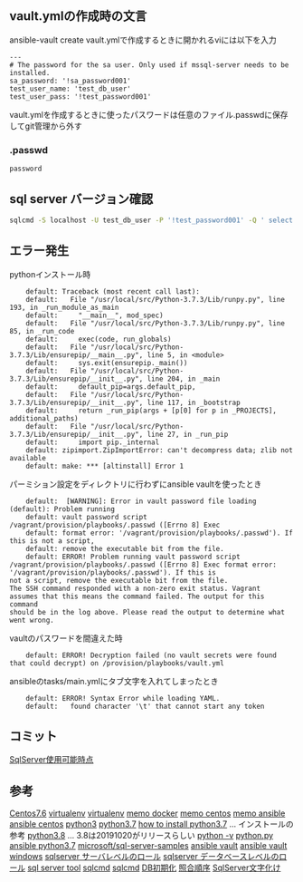 ## vault.ymlの作成時の文言

ansible-vault create vault.ymlで作成するときに開かれるviには以下を入力

```
---
# The password for the sa user. Only used if mssql-server needs to be installed.
sa_password: '!sa_password001'
test_user_name: 'test_db_user'
test_user_pass: '!test_password001'
```

vault.ymlを作成するときに使ったパスワードは任意のファイル.passwdに保存してgit管理から外す

### .passwd

```
password
```

## sql server バージョン確認

```bash
sqlcmd -S localhost -U test_db_user -P '!test_password001' -Q ' select @@version, @@language'
```



## エラー発生

pythonインストール時

```
    default: Traceback (most recent call last):
    default:   File "/usr/local/src/Python-3.7.3/Lib/runpy.py", line 193, in _run_module_as_main
    default:     "__main__", mod_spec)
    default:   File "/usr/local/src/Python-3.7.3/Lib/runpy.py", line 85, in _run_code
    default:     exec(code, run_globals)
    default:   File "/usr/local/src/Python-3.7.3/Lib/ensurepip/__main__.py", line 5, in <module>
    default:     sys.exit(ensurepip._main())
    default:   File "/usr/local/src/Python-3.7.3/Lib/ensurepip/__init__.py", line 204, in _main
    default:     default_pip=args.default_pip,
    default:   File "/usr/local/src/Python-3.7.3/Lib/ensurepip/__init__.py", line 117, in _bootstrap
    default:     return _run_pip(args + [p[0] for p in _PROJECTS], additional_paths)
    default:   File "/usr/local/src/Python-3.7.3/Lib/ensurepip/__init__.py", line 27, in _run_pip
    default:     import pip._internal
    default: zipimport.ZipImportError: can't decompress data; zlib not available
    default: make: *** [altinstall] Error 1
```

パーミション設定をディレクトリに行わずにansible vaultを使ったとき

```
    default:  [WARNING]: Error in vault password file loading (default): Problem running
    default: vault password script /vagrant/provision/playbooks/.passwd ([Errno 8] Exec
    default: format error: '/vagrant/provision/playbooks/.passwd'). If this is not a script,
    default: remove the executable bit from the file.
    default: ERROR! Problem running vault password script /vagrant/provision/playbooks/.passwd ([Errno 8] Exec format error: '/vagrant/provision/playbooks/.passwd'). If this is
not a script, remove the executable bit from the file.
The SSH command responded with a non-zero exit status. Vagrant
assumes that this means the command failed. The output for this command
should be in the log above. Please read the output to determine what
went wrong.
```

vaultのパスワードを間違えた時

```
    default: ERROR! Decryption failed (no vault secrets were found that could decrypt) on /provision/playbooks/vault.yml
```

ansibleのtasks/main.ymlにタブ文字を入れてしまったとき

```
    default: ERROR! Syntax Error while loading YAML.
    default:   found character '\t' that cannot start any token
```

## コミット


[SqlServer使用可能時点](https://github.com/hibohiboo/develop/tree/9d899071d448fcf3af7baf07aed88ebca9f271c7/tutorial/lesson/dotnet/dotnetcore22) 


## 参考

[Centos7.6](https://www.rem-system.com/centos76-install/)
[virtualenv](https://docs.python.org/ja/3/library/venv.html)
[virtualenv](https://mycodingjp.blogspot.com/2018/12/python-venv-virtualenv.html)
[memo docker](https://qiita.com/hibohiboo/items/00f8c5e172d00c15a269)
[memo centos](https://qiita.com/hibohiboo/items/0768b594cb55346faccf)
[memo ansible](https://qiita.com/hibohiboo/items/04edd4748db266f717b2)
[ansible centos](https://ytooyama.hatenadiary.jp/entry/2017/04/19/223514)
[python3](https://weblabo.oscasierra.net/python3-centos7-yum-install/)
[python3.7](https://narito.ninja/blog/detail/20/)
[how to install python3.7](https://tecadmin.net/install-python-3-7-on-centos/) ... インストールの参考
[python3.8](https://qiita.com/ksato9700/items/3846e8db573a07c71c33) ... 3.8は20191020がリリースらしい
[python -v](https://ja.stackoverflow.com/questions/41096/python-v%E3%82%92%E5%AE%9F%E8%A1%8C%E3%81%97%E3%81%9F%E6%99%82%E3%81%AE%E3%82%A8%E3%83%A9%E3%83%BC%E3%81%A3%E3%81%BD%E3%81%84%E6%A8%99%E6%BA%96%E5%87%BA%E5%8A%9B%E3%81%AB%E3%81%A4%E3%81%84%E3%81%A6)
[python.py](https://qiita.com/hirohiro77/items/377dfc0a264acb3db222)
[ansible python3.7](https://dev.classmethod.jp/server-side/python/ansible-python3/)
[microsoft/sql-server-samples](https://github.com/microsoft/sql-server-samples/tree/master/samples/features/high%20availability/Linux/Ansible%20Playbook)
[ansible vault](http://jimaoka.hatenablog.jp/entry/ansible-vault)
[ansible vault windows](https://mseeeen.msen.jp/vagrant-ansible-local-provisioner-with-vault-password/)
[sqlserver サーバレベルのロール](https://docs.microsoft.com/ja-jp/sql/relational-databases/security/authentication-access/server-level-roles?view=sql-server-2017)
[sqlserver データベースレベルのロール](https://docs.microsoft.com/ja-jp/sql/relational-databases/security/authentication-access/database-level-roles?view=sql-server-2017)
[sql server tool](https://docs.microsoft.com/ja-jp/sql/linux/quickstart-install-connect-red-hat?view=sql-server-2017)
[sqlcmd](https://docs.microsoft.com/ja-jp/sql/tools/sqlcmd-utility?view=sql-server-2017)
[sqlcmd](https://qiita.com/zaburo/items/6edf7c05c5d4f5e039eb)
[DB初期化](https://sakapon.wordpress.com/2010/07/13/sqlserverscript/)
[照合順序](https://www.ksakae1216.com/entry/2017/05/18/063000)
[SqlServer文字化け](https://kitigai.hatenablog.com/entry/2018/05/27/010440)
